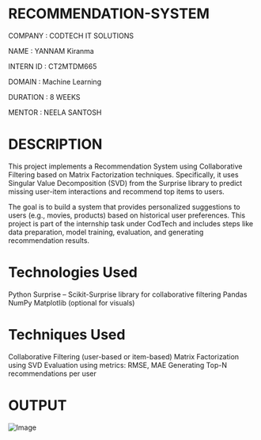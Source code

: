 # RECOMMENDATION-SYSTEM
COMPANY : CODTECH IT SOLUTIONS

NAME : YANNAM Kiranma

INTERN ID : CT2MTDM665

DOMAIN : Machine Learning

DURATION : 8 WEEKS

MENTOR : NEELA SANTOSH
# DESCRIPTION
This project implements a Recommendation System using Collaborative Filtering based on Matrix Factorization techniques. Specifically, it uses Singular Value Decomposition (SVD) from the Surprise library to predict missing user-item interactions and recommend top items to users.

The goal is to build a system that provides personalized suggestions to users (e.g., movies, products) based on historical user preferences. This project is part of the internship task under CodTech and includes steps like data preparation, model training, evaluation, and generating recommendation results.

# Technologies Used
Python
Surprise – Scikit-Surprise library for collaborative filtering
Pandas
NumPy
Matplotlib (optional for visuals)

# Techniques Used
Collaborative Filtering (user-based or item-based)
Matrix Factorization using SVD
Evaluation using metrics: RMSE, MAE
Generating Top-N recommendations per user

# OUTPUT

![Image](https://github.com/user-attachments/assets/cb38c751-2564-40a1-be5e-6f8400afac35)
